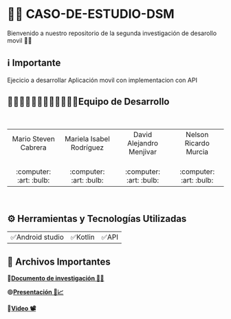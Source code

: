 # 📱📱 CASO-DE-ESTUDIO-DSM
Bienvenido a nuestro repositorio de la segunda investigación de desarollo movil 👋🏻
<br>
## ℹ️ Importante
Ejecicio a desarrollar Aplicación movil con implementacion con API 
   <br>
<h2>👨🏻‍💻👨🏻‍💻👨🏻‍💻👩🏻‍💻Equipo de Desarrollo </h2>
<div style={padding: 10px}>
  <table style={margin: 0 auto}>
  <tr align="center">
    <td>Mario Steven Cabrera</td>
    <td>Mariela Isabel Rodríguez</td>
    <td>David Alejandro Menjivar</td>
    <td>Nelson Ricardo Murcia</td>
  </tr>
    <tr align="center">
    <td><br> :computer: :art: :bulb:</td>
    <td><br> :computer: :art: :bulb:</td>
    <td><br> :computer: :art: :bulb:</td>
    <td><br> :computer: :art: :bulb:</td>
  </tr>
</table>
</div>
<br>

## ⚙️ Herramientas y Tecnologías Utilizadas
<table>
  <tr align="center">
    <td>✅Android studio </td>
    <td>✅Kotlin</td>
    <td>✅API</td>
  </tr>
</table>

## 📝 Archivos Importantes
🔴[**Documento de investigación 📃📄**](https://drive.google.com/file/d/1TCpk-kLKoUQ495EPEg06e2lAW0tpXhBn/view?usp=sharing)<br>

🟢[**Presentación 🔖📈**]()<br>

🔵[**Video 📽**](https://drive.google.com/file/d/1ja3ny52bwpup9o96OdhHXpEWawX60osI/view?usp=drivesdk)<br>




